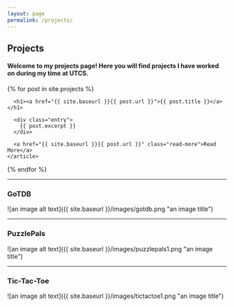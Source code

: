 ```yaml
---
layout: page
permalink: /projects/
---
```


## Projects

#### Welcome to my projects page! Here you will find projects I have worked on during my time at UTCS. 

<div class="posts">
  {% for post in site.projects %}
    <article class="post">

      <h1><a href="{{ site.baseurl }}{{ post.url }}">{{ post.title }}</a></h1>

      <div class="entry">
        {{ post.excerpt }}
      </div>

      <a href="{{ site.baseurl }}{{ post.url }}" class="read-more">Read More</a>
    </article>
  {% endfor %}
</div>

****

### GoTDB

![an image alt text]({{ site.baseurl }}/images/gotdb.png "an image title")

****

### PuzzlePals

![an image alt text]({{ site.baseurl }}/images/puzzlepals1.png "an image title")

****

### Tic-Tac-Toe

![an image alt text]({{ site.baseurl }}/images/tictactoe1.png "an image title")